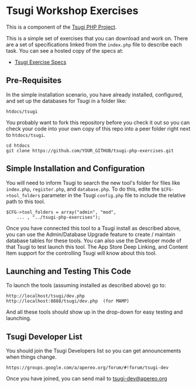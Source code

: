 
Tsugi Workshop Exercises
========================

This is a component of the [Tsugi PHP Project](https://github.com/tsugiproject/tsugi).

This is a simple set of exercises that you can download and work on.
There are a set of specifications linked from the `index.php` file
to describe each task.  You can see a hosted copy of the specs at:

* [Tsugi Exercise Specs](https://lti-tools.dr-chuck.com/exercises/)

Pre-Requisites
--------------

In the simple installation scenario, you have already installed,
configured, and set up the databases for Tsugi in a folder like:

    htdocs/tsugi


You probably want to fork this repository before you check it out
so you can check your code into your own copy of this repo into a peer
folder right next to `htdocs/tsugi`.

    cd htdocs
    git clone https://github.com/YOUR_GITHUB/tsugi-php-exercises.git 


Simple Installation and Configuration
-------------------------------------

You will need to inform Tsugi to search the new tool's folder
for files like `index.php`, `register.php`, and `database.php`.
To do this, edite the `$CFG->tool_folders` parameter in the 
Tsugi `config.php` file to include the relative path to this tool.

    $CFG->tool_folders = array("admin", "mod", 
        ... , "../tsugi-php-exercises");

Once you have connected this tool to a Tsugi install as described above, 
you can use the Admin/Database Upgrade feature to create / maintain database 
tables for these tools.  You can also use the Developer mode of that Tsugi to
test launch this tool.   The App Store Deep Linking, and Content Item
support for the controlling Tsugi will know about this tool.

Launching and Testing This Code
-------------------------------

To launch the tools (assuming installed as described above) go to:

    http://localhost/tsugi/dev.php
    http://localhost:8888/tsugi/dev.php  (for MAMP)

And all these tools should show up in the drop-down for easy testing 
and launching.
 
Tsugi Developer List
--------------------

You should join the Tsugi Developers list so you can get 
announcements when things change.

    https://groups.google.com/a/apereo.org/forum/#!forum/tsugi-dev

Once you have joined, you can send mail to tsugi-dev@apereo.org

